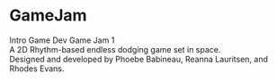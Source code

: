 # GameJam
Intro Game Dev Game Jam 1  
A 2D Rhythm-based endless dodging game set in space.  
Designed and developed by Phoebe Babineau, Reanna Lauritsen, and Rhodes Evans.
